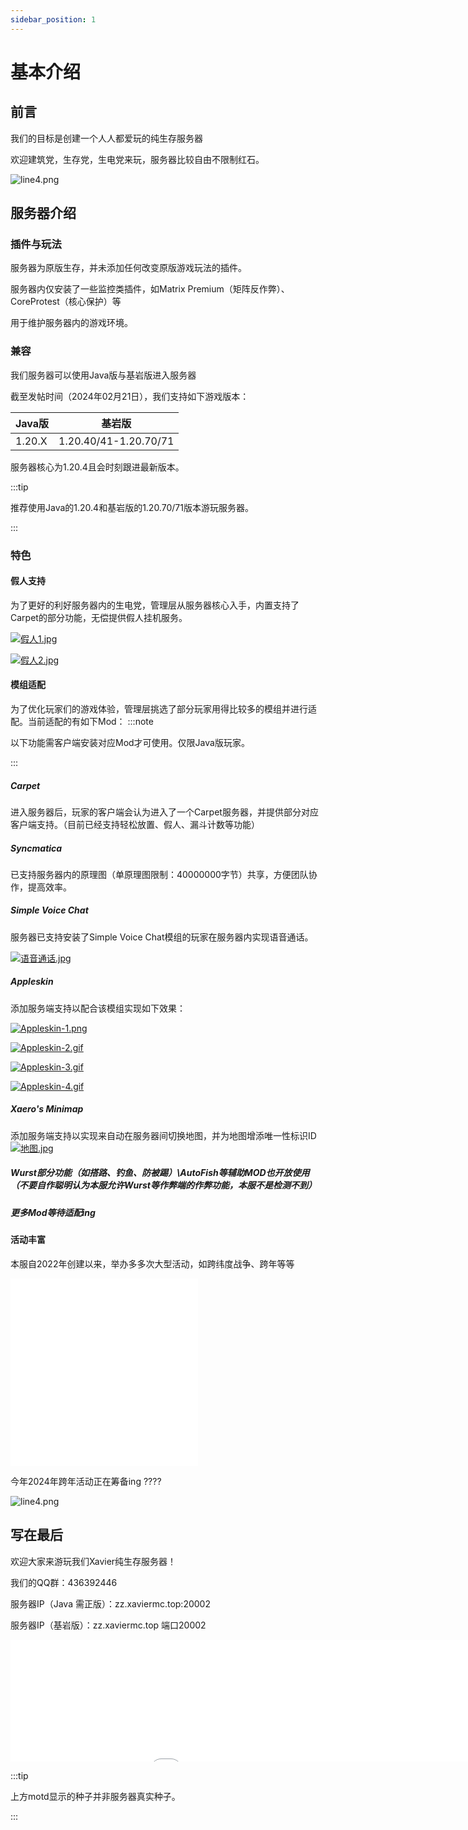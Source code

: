 ```yaml
---
sidebar_position: 1
---
```


# 基本介绍

## **前言**

我们的目标是创建一个人人都爱玩的纯生存服务器

欢迎建筑党，生存党，生电党来玩，服务器比较自由不限制红石。

![line4.png](https://klpbbs.com/static/image/hrline/line4.png)

## **服务器介绍**

### **插件与玩法**

服务器为原版生存，并未添加任何改变原版游戏玩法的插件。

服务器内仅安装了一些监控类插件，如Matrix Premium（矩阵反作弊）、CoreProtest（核心保护）等

用于维护服务器内的游戏环境。

### **兼容**

我们服务器可以使用Java版与基岩版进入服务器

截至发帖时间（2024年02月21日），我们支持如下游戏版本：

| Java版 | 基岩版 |
| --- | --- |
| 1.20.X | 1.20.40/41-1.20.70/71 |

服务器核心为1.20.4且会时刻跟进最新版本。

:::tip

推荐使用Java的1.20.4和基岩版的1.20.70/71版本游玩服务器。

:::

### **特色**

#### **假人支持**

为了更好的利好服务器内的生电党，管理层从服务器核心入手，内置支持了Carpet的部分功能，无偿提供假人挂机服务。

[![假人1.jpg](https://img1.imgtp.com/2024/01/17/nilqqo4a.jpg)](https://img1.imgtp.com/2024/01/17/nilqqo4a.jpg)

[![假人2.jpg](https://img1.imgtp.com/2024/01/17/OX4BJYkp.jpg)](https://img1.imgtp.com/2024/01/17/OX4BJYkp.jpg)

#### **模组适配**

为了优化玩家们的游戏体验，管理层挑选了部分玩家用得比较多的模组并进行适配。当前适配的有如下Mod：
:::note

以下功能需客户端安装对应Mod才可使用。仅限Java版玩家。

:::

##### **Carpet**

进入服务器后，玩家的客户端会认为进入了一个Carpet服务器，并提供部分对应客户端支持。（目前已经支持轻松放置、假人、漏斗计数等功能）

##### **Syncmatica**

已支持服务器内的原理图（单原理图限制：40000000字节）共享，方便团队协作，提高效率。

##### **Simple Voice Chat**

服务器已支持安装了Simple Voice Chat模组的玩家在服务器内实现语音通话。

[![语音通话.jpg](https://img1.imgtp.com/2024/01/17/lXs2jIfL.jpg)](https://img1.imgtp.com/2024/01/17/lXs2jIfL.jpg)

##### **Appleskin**

添加服务端支持以配合该模组实现如下效果：

[![Appleskin-1.png](https://img1.imgtp.com/2024/01/17/EacOiLsc.png)](https://img1.imgtp.com/2024/01/17/EacOiLsc.png)

[![Appleskin-2.gif](https://img1.imgtp.com/2024/01/17/3V7oWPsg.gif)](https://img1.imgtp.com/2024/01/17/3V7oWPsg.gif)

[![Appleskin-3.gif](https://img1.imgtp.com/2024/01/17/JNBDekZA.gif)](https://img1.imgtp.com/2024/01/17/JNBDekZA.gif)

[![Appleskin-4.gif](https://img1.imgtp.com/2024/01/17/kkdD91Tu.gif)](https://img1.imgtp.com/2024/01/17/kkdD91Tu.gif)

##### **Xaero's Minimap**

添加服务端支持以实现来自动在服务器间切换地图，并为地图增添唯一性标识ID
[![地图.jpg](https://img1.imgtp.com/2024/01/17/C77aZunC.jpg)](https://img1.imgtp.com/2024/01/17/C77aZunC.jpg)

##### Wurst部分功能（如搭路、钓鱼、防被踢）\AutoFish等辅助MOD也开放使用（不要自作聪明认为本服允许Wurst等作弊端的作弊功能，本服不是检测不到）

##### **更多Mod等待适配ing**

#### **活动丰富**

本服自2022年创建以来，举办多多次大型活动，如跨纬度战争、跨年等等

<iframe src="//player.bilibili.com/player.html?aid=308091169&bvid=BV1UA411R7Mp&cid=973633184&p=1" scrolling="no" border="0" frameborder="no" framespacing="0" allowfullscreen="true"> </iframe>

<br/>

<iframe src="//player.bilibili.com/player.html?aid=778143945&bvid=BV1Fy4y1d7mz&cid=975668830&p=1" scrolling="no" border="0" frameborder="no" framespacing="0" allowfullscreen="true"> </iframe>

今年2024年跨年活动正在筹备ing ????

![line4.png](https://klpbbs.com/static/image/hrline/line4.png)

## **写在最后**

欢迎大家来游玩我们Xavier纯生存服务器！

我们的QQ群：436392446

服务器IP（Java 需正版）：zz.xaviermc.top:20002

服务器IP（基岩版）：zz.xaviermc.top 端口20002

<iframe
  frameborder="no"
  border="0"
  marginwidth="0"
  marginheight="0"
  width="1000px"
  height="195px"
  scrolling="no"
  src="//motdbe.blackbe.work/iframe.html?ip=zz.xaviermc.top&port=20002&dark=false&join_open=true"
></iframe>

:::tip

上方motd显示的种子并非服务器真实种子。

:::